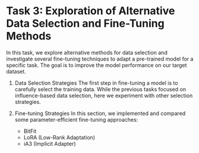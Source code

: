 # Task 3: Exploration of Alternative Data Selection and Fine-Tuning Methods

In this task, we explore alternative methods for data selection and investigate several fine-tuning techniques to adapt a pre-trained model for a specific task. The goal is to improve the model performance on our target dataset.

1. Data Selection Strategies
The first step in fine-tuning a model is to carefully select the training data. While the previous tasks focused on influence-based data selection, here we experiment with other selection strategies.

2. Fine-tuning Strategies
In this section, we implemented and compared some parameter-efficient fine-tuning approaches:

    - BitFit
    - LoRA (Low-Rank Adaptation)
    - iA3 (Implicit Adapter)
